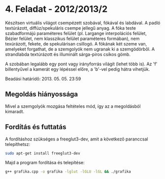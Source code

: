 # 4. Feladat - 2012/2013/2

Készítsen virtuális világot csempézett szobával, fókával és labdával. A padló textúrázott, diffúz/spekuláris csempe jellegű anyag. A fóka teste szabadformájú paraméteres felület (pl. Largange interpolációs felület, Bézier felület, nem klasszikus felület paraméteres formában), nem texúrázott, fekete, de spekulárisan csillogó. A fókának két szeme van, amelyeket forgathat, de a szemgolyók nem ugranak ki a szemgödörből. A strandlabda textúrázott és illuminált sárga-piros csíkos gömb.

A szobában legalább egy pont vagy irányforrás világít (lehet több is). Az 'f' billentyűvel a kamerát egy lépéssel előre, a 'b'-vel pedig hátra vihetjük.

Beadási határidő: 2013. 05. 05. 23:59


## Megoldás hiányossága

Mivel a szemgolyók mozgása feltételes mód, így az a megoldásból kimaradt.


## Fordítás és futtatás

A fordításhoz szükséges a freeglut3-dev, amit a következő paranccsal telepíthetsz:

```bash
sudo apt-get install freeglut3-dev
```

Majd a program fordítása és telepítése:

``` bash
g++ grafika.cpp -o grafika -lglut -lGLU -lGL && ./grafika
```

